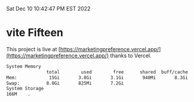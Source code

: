 Sat Dec 10 10:42:47 PM EST 2022

# vite Fifteen


This project is live at [https://marketingpreference.vercel.app/](https://marketingpreference.vercel.app/) thanks to Vercel.

```bash
System Memory
               total        used        free      shared  buff/cache   available
Mem:            15Gi       3.8Gi       3.1Gi       940Mi       8.3Gi        10Gi
Swap:          8.0Gi       825Mi       7.2Gi
System Storage
166M	.
```

